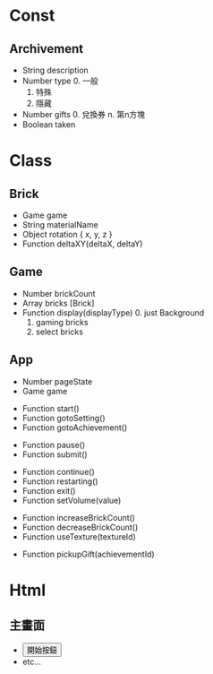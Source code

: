# Const
## Archivement
  + String    description
  + Number    type
    0. 一般
    1. 特殊
    2. 隱藏
  + Number    gifts
    0. 兌換券
    n. 第n方塊
  + Boolean   taken

# Class
## Brick
  + Game      game
  + String    materialName
  + Object    rotation { x, y, z }
  + Function  deltaXY(deltaX, deltaY)

## Game
  + Number    brickCount
  + Array     bricks [Brick]
  + Function  display(displayType)
    0. just Background
    1. gaming bricks
    2. select bricks

## App
  + Number    pageState
  + Game      game

  <!-- 主頁 -->
  + Function  start()
  + Function  gotoSetting()
  + Function  gotoAchievement()

  <!-- 遊戲畫面 -->
  + Function  pause()
  + Function  submit()

  <!-- 遊戲畫面_暫停中 -->
  + Function  continue()
  + Function  restarting()
  + Function  exit()
  + Function  setVolume(value)

  <!-- setting page -->
  + Function  increaseBrickCount()
  + Function  decreaseBrickCount()
  + Function  useTexture(textureId)

  <!-- achievement page -->
  + Function  pickupGift(achievementId)

# Html
## 主畫面
  + <button onclick="app.start()">開始按鈕</button>
  + etc...
